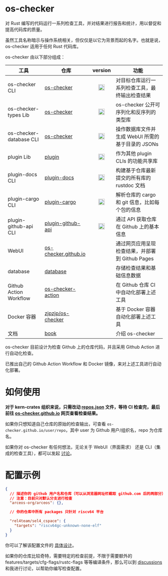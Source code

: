 # os-checker

对 Rust 编写的代码运行一系列检查工具，并对结果进行报告和统计，用以督促和提高代码库的质量。

虽然工具名称暗示与操作系统相关，但仅仅是以它为背景而起的名字。也就是说， os-checker 适用于任何 Rust 代码库。

os-checker 由以下部分组成：

| 工具                    | 仓库                          |                                                 version                                                | 功能                                              |
|-------------------------|-------------------------------|:------------------------------------------------------------------------------------------------------:|---------------------------------------------------|
| os-checker CLI          | [os-checker]                  |          [<img alt="github" src="https://img.shields.io/crates/v/os-checker" height="20">][1]          | 对目标仓库运行一系列检查工具，最终输出检查结果    |
| os-checker-types Lib    | [os-checker]                  |      [<img alt="github" src="https://img.shields.io/crates/v/os-checker-types" height="20">][1.1]      | os-checker 公开可序列化和反序列的类型库           |
| os-checker-database CLI | [os-checker]                  |     [<img alt="github" src="https://img.shields.io/crates/v/os-checker-database" height="20">][1.2]    | 操作数据库文件并生成 WebUI 所需的基于目录的 JSONs |
| plugin Lib              | [plugin]                      |       [<img alt="github" src="https://img.shields.io/crates/v/os-checker-plugin" height="20">][0]      | 作为其他 plugin CLIs 的功能共享库                 |
| plugin-docs CLI         | [plugin-docs]                 |    [<img alt="github" src="https://img.shields.io/crates/v/os-checker-plugin-docs" height="20">][2]    | 构建基于仓库最新提交的所有库的 rustdoc 文档       |
| plugin-cargo CLI        | [plugin-cargo]                |    [<img alt="github" src="https://img.shields.io/crates/v/os-checker-plugin-cargo" height="20">][3]   | 解析仓库的 cargo 和 git 信息，比如每个包的信息    |
| plugin-github-api CLI   | [plugin-github-api]           | [<img alt="github" src="https://img.shields.io/crates/v/os-checker-plugin-github-api" height="20">][4] | 通过 API 获取仓库在 Github 上的基本信息           |
| WebUI                   | [os-checker.github.io][WebUI] |                                                                                                        | 通过网页应用呈现检查结果，并部署到 Github Pages   |
| database                | [database]                    |                                                                                                        | 存储检查结果和基础信息数据                        |
| Github Action Workflow  | [os-checker-action]           |                                                                                                        | 在 Github 仓库 CI 中自动化部署上述工具            |
| Docker 容器             | [zjpzjp/os-checker]           |                                                                                                        | 基于 Docker 容器自动化部署上述工具                |
| 文档                    | [book]                        |                                                                                                        | 介绍 os-checker                                   |



[os-checker]: https://github.com/os-checker/os-checker
[1]: https://crates.io/crates/os-checker
[1.1]: https://crates.io/crates/os-checker-types
[1.2]: https://crates.io/crates/os-checker-database
[plugin]: https://github.com/os-checker/plugin
[0]: https://crates.io/crates/os-checker-plugin
[plugin-docs]: https://github.com/os-checker/docs
[2]: https://crates.io/crates/os-checker-plugin-docs
[plugin-cargo]: https://github.com/os-checker/plugin-cargo
[3]: https://crates.io/crates/os-checker-plugin-cargo
[plugin-github-api]: https://github.com/os-checker/plugin-github-api
[4]: https://crates.io/crates/os-checker-plugin-github-api

[os-checker-action]: https://github.com/os-checker/os-checker-action
[zjpzjp/os-checker]: https://hub.docker.com/repository/docker/zjpzjp/os-checker

[WebUI]: https://github.com/os-checker/os-checker.github.io
[os-checker.github.io]: https://os-checker.github.io
[database]: https://github.com/os-checker/database
[book]: https://github.com/os-checker/book

os-checker 目前设计为检查 Github 上的仓库代码，并且采用 Github Action 进行自动化检查。

已推出自己的 Github Action Workflow 和 Docker 镜像，来对上述工具进行自动化部署。

# 如何使用

**对于 kern-crates 组织来说，只需改动 [repos.json] 文件，等待 CI 检查完，最后前往 [os-checker.github.io] 网页查看检查结果。**

[repos.json]: https://github.com/os-checker/os-checker/blob/main/assets/repos-ui.json

如果你只想知道自己仓库的原始的检查输出，可查看 `os-checker.github.io/user/repo`，其中 user 为 Github 用户/组织名，repo 为仓库名。

如果你对 os-checker 有任何想法，无论关于 WebUI（界面需求） 还是 CLI（集成的检查工具），都可以发起 [讨论][discussions]。

# 配置示例

```json
{
  // 描述你的 github 用户名和仓库（可以从浏览器网址栏截取 github.com 后的两部分）
  // 注意：目前只对默认分支进行检查
  "arceos-org/arceos": {},

  // 你的仓库中所有 packages 只针对 riscv64 平台

  "rel4team/sel4_cspace": {
    "targets": "riscv64gc-unknown-none-elf"
  }
}
```

你可以了解该配置文件的 [具体设计](./config.md)。

如果你的仓库比较奇特，需要特定的检查前提，不限于需要额外的 features/targets/cfg-flags/rustc-flags 等等编译条件，那么可以到 
[discussions] 和我进行讨论，以帮助你编写检查配置。

[discussions]: https://github.com/os-checker/os-checker/discussions

